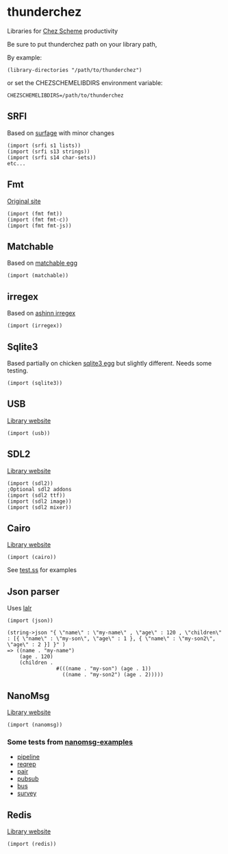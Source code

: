 # thunderchez
Libraries for [Chez Scheme](https://github.com/cisco/ChezScheme) productivity

Be sure to put thunderchez path on your library path,

By example:


	(library-directories "/path/to/thunderchez")

or set the CHEZSCHEMELIBDIRS environment variable:
	
	CHEZSCHEMELIBDIRS=/path/to/thunderchez

## SRFI
	
Based on [surfage](https://github.com/dharmatech/surfage/) with minor changes

	(import (srfi s1 lists))
	(import (srfi s13 strings))
	(import (srfi s14 char-sets))
	etc...
	
## Fmt
[Original site](http://synthcode.com/scheme/fmt/)

	(import (fmt fmt)) 
	(import (fmt fmt-c)) 
	(import (fmt fmt-js)) 
	

## Matchable
Based on [matchable egg](http://wiki.call-cc.org/eggref/4/matchable)

	(import (matchable))


## irregex
Based on [ashinn irregex](http://synthcode.com/scheme/irregex)

    (import (irregex))


## Sqlite3
Based partially on chicken [sqlite3 egg](http://wiki.call-cc.org/eggref/4/sqlite3) but slightly different. Needs some testing.

	(import (sqlite3))

## USB
[Library website](http://libusb.info)

	(import (usb))
  
## SDL2

[Library website](http://www.libsdl.org)
  
	(import (sdl2))
	;Optional sdl2 addons
	(import (sdl2 ttf))
	(import (sdl2 image))
	(import (sdl2 mixer))	

## Cairo
[Library website](http://www.cairographics.org)
  
	(import (cairo))
	
See [test.ss](./cairo/test.ss) for examples

## Json parser
Uses [lalr](./lalr/lalr.ss)

	(import (json))

	(string->json "{ \"name\" : \"my-name\" , \"age\" : 120 , \"children\" : [{ \"name\" : \"my-son\", \"age\" : 1 }, { \"name\" : \"my-son2\", \"age\" : 2 }] }" )
	=> ((name . "my-name")
	    (age . 120)
	    (children .
                    #(((name . "my-son") (age . 1))
                      ((name . "my-son2") (age . 2)))))


## NanoMsg
[Library website](http://www.nanomsg.org)

	(import (nanomsg))

### Some tests from [nanomsg-examples](https://github.com/dysinger/nanomsg-examples)
  * [pipeline](./nanomsg/pipeline)
  * [reqrep](./nanomsg/reqrep)
  * [pair](./nanomsg/pair)
  * [pubsub](./nanomsg/pubsub)
  * [bus](./nanomsg/bus)
  * [survey](./nanomsg/survey)

## Redis
[Library website](http://redis.io)

	(import (redis))


